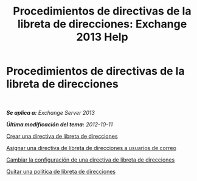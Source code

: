 ﻿---
title: 'Procedimientos de directivas de la libreta de direcciones: Exchange 2013 Help'
TOCTitle: Procedimientos de directivas de la libreta de direcciones
ms:assetid: 1204db89-ee4b-459a-8c14-e8d60dd6c4a4
ms:mtpsurl: https://technet.microsoft.com/es-es/library/Hh529916(v=EXCHG.150)
ms:contentKeyID: 49895480
ms.date: 05/22/2018
mtps_version: v=EXCHG.150
ms.translationtype: MT
---

# Procedimientos de directivas de la libreta de direcciones

 

_**Se aplica a:** Exchange Server 2013_

_**Última modificación del tema:** 2012-10-11_

[Crear una directiva de libreta de direcciones](create-an-address-book-policy-exchange-2013-help.md)

[Asignar una directiva de libreta de direcciones a usuarios de correo](assign-an-address-book-policy-to-mail-users-exchange-2013-help.md)

[Cambiar la configuración de una directiva de libreta de direcciones](change-the-settings-of-an-address-book-policy-exchange-2013-help.md)

[Quitar una política de libreta de direcciones](remove-an-address-book-policy-exchange-2013-help.md)

